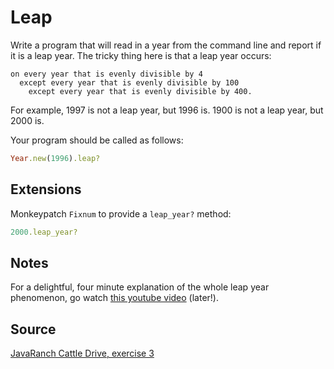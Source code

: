 # Leap

Write a program that will read in a year from the command line and report if it is a leap year. The tricky thing here is that a leap year occurs:

```plain
on every year that is evenly divisible by 4
  except every year that is evenly divisible by 100
    except every year that is evenly divisible by 400.
```

For example, 1997 is not a leap year, but 1996 is.
1900 is not a leap year, but 2000 is.

Your program should be called as follows:

```ruby
Year.new(1996).leap?
```
## Extensions

Monkeypatch `Fixnum` to provide a `leap_year?` method:

```ruby
2000.leap_year?
```

## Notes

For a delightful, four minute explanation of the whole leap year phenomenon, go watch [this youtube video](http://www.youtube.com/watch?v=xX96xng7sAE) (later!).

## Source
[JavaRanch Cattle Drive, exercise 3](http://www.javaranch.com/leap.jsp)

